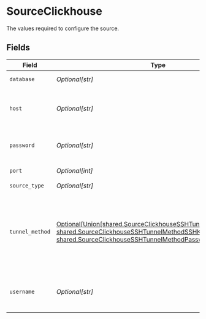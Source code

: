 # SourceClickhouse

The values required to configure the source.


## Fields

| Field                                                                                                                                                                                                                                                   | Type                                                                                                                                                                                                                                                    | Required                                                                                                                                                                                                                                                | Description                                                                                                                                                                                                                                             | Example                                                                                                                                                                                                                                                 |
| ------------------------------------------------------------------------------------------------------------------------------------------------------------------------------------------------------------------------------------------------------- | ------------------------------------------------------------------------------------------------------------------------------------------------------------------------------------------------------------------------------------------------------- | ------------------------------------------------------------------------------------------------------------------------------------------------------------------------------------------------------------------------------------------------------- | ------------------------------------------------------------------------------------------------------------------------------------------------------------------------------------------------------------------------------------------------------- | ------------------------------------------------------------------------------------------------------------------------------------------------------------------------------------------------------------------------------------------------------- |
| `database`                                                                                                                                                                                                                                              | *Optional[str]*                                                                                                                                                                                                                                         | :heavy_check_mark:                                                                                                                                                                                                                                      | The name of the database.                                                                                                                                                                                                                               | default                                                                                                                                                                                                                                                 |
| `host`                                                                                                                                                                                                                                                  | *Optional[str]*                                                                                                                                                                                                                                         | :heavy_check_mark:                                                                                                                                                                                                                                      | The host endpoint of the Clickhouse cluster.                                                                                                                                                                                                            |                                                                                                                                                                                                                                                         |
| `password`                                                                                                                                                                                                                                              | *Optional[str]*                                                                                                                                                                                                                                         | :heavy_minus_sign:                                                                                                                                                                                                                                      | The password associated with this username.                                                                                                                                                                                                             |                                                                                                                                                                                                                                                         |
| `port`                                                                                                                                                                                                                                                  | *Optional[int]*                                                                                                                                                                                                                                         | :heavy_minus_sign:                                                                                                                                                                                                                                      | The port of the database.                                                                                                                                                                                                                               | 8123                                                                                                                                                                                                                                                    |
| `source_type`                                                                                                                                                                                                                                           | *Optional[str]*                                                                                                                                                                                                                                         | :heavy_check_mark:                                                                                                                                                                                                                                      | N/A                                                                                                                                                                                                                                                     |                                                                                                                                                                                                                                                         |
| `tunnel_method`                                                                                                                                                                                                                                         | [Optional[Union[shared.SourceClickhouseSSHTunnelMethodNoTunnel, shared.SourceClickhouseSSHTunnelMethodSSHKeyAuthentication, shared.SourceClickhouseSSHTunnelMethodPasswordAuthentication]]](undefined/models/shared/sourceclickhousesshtunnelmethod.md) | :heavy_minus_sign:                                                                                                                                                                                                                                      | Whether to initiate an SSH tunnel before connecting to the database, and if so, which kind of authentication to use.                                                                                                                                    |                                                                                                                                                                                                                                                         |
| `username`                                                                                                                                                                                                                                              | *Optional[str]*                                                                                                                                                                                                                                         | :heavy_check_mark:                                                                                                                                                                                                                                      | The username which is used to access the database.                                                                                                                                                                                                      |                                                                                                                                                                                                                                                         |